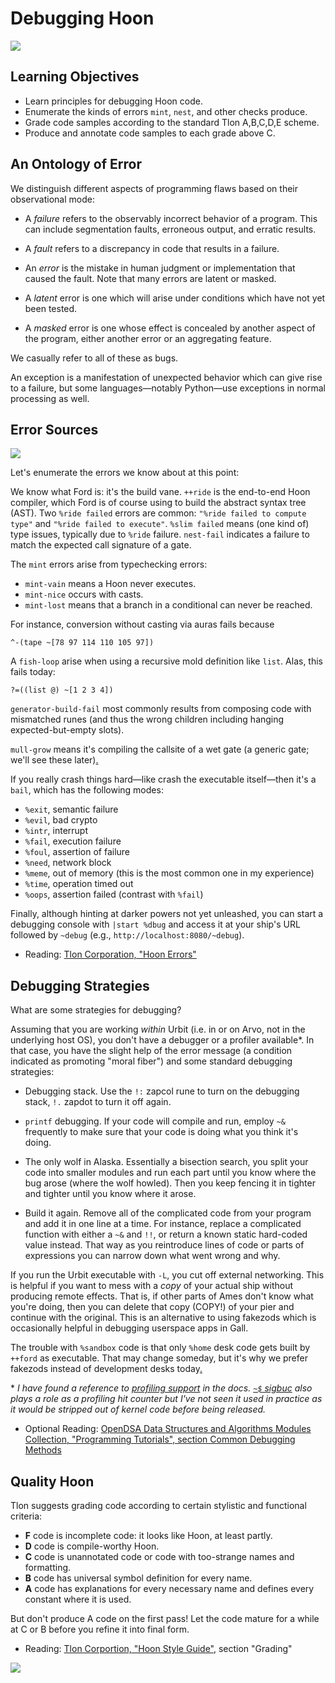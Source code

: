 #   Debugging Hoon

![](../img/12-header-voyager-1.png)

##  Learning Objectives

-   Learn principles for debugging Hoon code.
-   Enumerate the kinds of errors `mint`, `nest`, and other checks produce.
-   Grade code samples according to the standard Tlon A,B,C,D,E scheme.
-   Produce and annotate code samples to each grade above C.


##  An Ontology of Error

We distinguish different aspects of programming flaws based on their observational mode:

- A _failure_ refers to the observably incorrect behavior of a program. This can include segmentation faults, erroneous output, and erratic results.

- A _fault_ refers to a discrepancy in code that results in a failure.

- An _error_ is the mistake in human judgment or implementation that caused the fault. Note that many errors are latent or masked.

- A _latent_ error is one which will arise under conditions which have not yet been tested.

- A _masked_ error is one whose effect is concealed by another aspect of the program, either another error or an aggregating feature.

We casually refer to all of these as bugs.

An exception is a manifestation of unexpected behavior which can give rise to a failure, but some languages—notably Python—use exceptions in normal processing as well.


##  Error Sources

![](../img/12-header-voyager-2.png)

Let's enumerate the errors we know about at this point:

We know what Ford is:  it's the build vane.  `++ride` is the end-to-end Hoon compiler, which Ford is of course using to build the abstract syntax tree (AST).  Two `%ride failed` errors are common:  `"%ride failed to compute type"` and `"%ride failed to execute"`.  `%slim failed` means (one kind of) type issues, typically due to `%ride` failure.  `nest-fail` indicates a failure to match the expected call signature of a gate.

The `mint` errors arise from typechecking errors:

- `mint-vain` means a Hoon never executes.
- `mint-nice` occurs with casts.
- `mint-lost` means that a branch in a conditional can never be reached.

For instance, conversion without casting via auras fails because

```hoon
^-(tape ~[78 97 114 110 105 97])
```

A `fish-loop` arise when using a recursive mold definition like `list`.  Alas, this fails today:

```hoon
?=((list @) ~[1 2 3 4])
```

`generator-build-fail` most commonly results from composing code with mismatched runes (and thus the wrong children including hanging expected-but-empty slots).

`mull-grow` means it's compiling the callsite of a wet gate (a generic gate; we'll see these later)[.](https://pbs.twimg.com/media/D6qAlTAUcAA1Wub.jpg)  <!-- egg -->

If you really crash things hard—like crash the executable itself—then it's a `bail`, which has the following modes:

- `%exit`, semantic failure
- `%evil`, bad crypto
- `%intr`, interrupt
- `%fail`, execution failure
- `%foul`, assertion of failure
- `%need`, network block
- `%meme`, out of memory (this is the most common one in my experience)
- `%time`, operation timed out
- `%oops`, assertion failed (contrast with `%fail`)

Finally, although hinting at darker powers not yet unleashed, you can start a debugging console with `|start %dbug` and access it at your ship's URL followed by `~debug` (e.g., `http://localhost:8080/~debug`).

- Reading: [Tlon Corporation, "Hoon Errors"](https://urbit.org/docs/hoon/reference/hoon-errors)


##  Debugging Strategies

What are some strategies for debugging?

Assuming that you are working _within_ Urbit (i.e. in or on Arvo, not in the underlying host OS), you don't have a debugger or a profiler available\*.  In that case, you have the slight help of the error message (a condition indicated as promoting "moral fiber") and some standard debugging strategies:

- Debugging stack.  Use the `!:` zapcol rune to turn on the debugging stack, `!.` zapdot to turn it off again.

- `printf` debugging.  If your code will compile and run, employ `~&` frequently to make sure that your code is doing what you think it's doing.

- The only wolf in Alaska.  Essentially a bisection search, you split your code into smaller modules and run each part until you know where the bug arose (where the wolf howled).  Then you keep fencing it in tighter and tighter until you know where it arose.

- Build it again.  Remove all of the complicated code from your program and add it in one line at a time.  For instance, replace a complicated function with either a `~&` and `!!`, or return a known static hard-coded value instead.  That way as you reintroduce lines of code or parts of expressions you can narrow down what went wrong and why.

If you run the Urbit executable with `-L`, you cut off external networking.  This is helpful if you want to mess with a _copy_ of your actual ship without producing remote effects.  That is, if other parts of Ames don't know what you're doing, then you can delete that copy (COPY!) of your pier and continue with the original.  This is an alternative to using fakezods which is occasionally helpful in debugging userspace apps in Gall.

The trouble with `%sandbox` code is that only `%home` desk code gets built by `++ford` as executable.  That may change someday, but it's why we prefer fakezods instead of development desks today[.](https://en.wikipedia.org/wiki/Category:Proposed_states_of_the_United_States)  <!-- egg -->

\*  _I have found a reference to [profiling support](https://urbit.org/docs/reference/library/5g/) in the docs.  [`~$` sigbuc](https://urbit.org/docs/reference/hoon-expressions/rune/sig/#sigbuc) also plays a role as a profiling hit counter but I've not seen it used in practice as it would be stripped out of kernel code before being released._

- Optional Reading: [OpenDSA Data Structures and Algorithms Modules Collection, "Programming Tutorials", section Common Debugging Methods](https://opendsa-server.cs.vt.edu/ODSA/Books/Everything/html/debugmethods.html)


##  Quality Hoon

Tlon suggests grading code according to certain stylistic and functional criteria:

- **F** code is incomplete code:  it looks like Hoon, at least partly.
- **D** code is compile-worthy Hoon.
- **C** code is unannotated code or code with too-strange names and formatting.
- **B** code has universal symbol definition for every name.
- **A** code has explanations for every necessary name and defines every constant where it is used.

But don't produce A code on the first pass!  Let the code mature for a while at C or B before you refine it into final form.

- Reading: [Tlon Corportion, "Hoon Style Guide"](https://urbit.org/docs/tutorials/hoon/hoon-school/style/), section "Grading"

![](../img/12-header-voyager-3.png)
